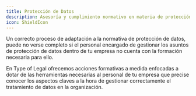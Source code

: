 ```yaml
---
title: Protección de Datos
description: Asesoría y cumplimiento normativo en materia de protección de datos personales.
icon: ShieldIcon
---
```

Un correcto proceso de adaptación a la normativa de protección de datos, puede no verse completo si el personal encargado de gestionar los asuntos de protección de datos dentro de tu empresa no cuenta con la formación necesaria para ello.

En Type of Legal ofrecemos acciones formativas a medida enfocadas a dotar de las herramientas necesarias al personal de tu empresa que precise conocer los aspectos claves a la hora de gestionar correctamente el tratamiento de datos en la organización.